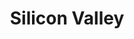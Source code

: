 ---
title: "Silicon Valley"
url: /tanza/silicon-valley-antero-soriano-highway/
shop: electronics
---